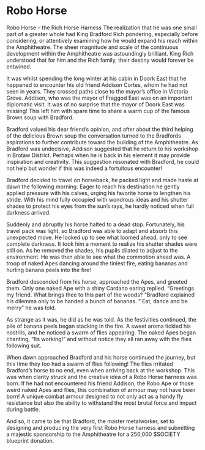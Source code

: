 # Robo Horse

Robo Horse – the Rich Horse Harness The realization that he was one small part of a greater whole had King Bradford Rich pondering, especially before considering, or attentively examining how he would expand his reach within the Amphitheatre. The sheer magnitude and scale of the continuous development within the Amphitheatre was astoundingly brilliant. King Rich understood that for him and the Rich family, their destiny would forever be entwined.

&#x20;It was whilst spending the long winter at his cabin in Doork East that he happened to encounter his old friend Addison Cortes, whom he had not seen in years. They crossed paths close to the mayor’s office in Victoria Grove. Addison, who was the mayor of Fraggod East was on an important diplomatic visit. It was of no surprise that the mayor of Doork East was missing! This left him with spare time to share a warm cup of the famous Brown soup with Bradford.

&#x20;Bradford valued his dear friend’s opinion, and after about the third helping of the delicious Brown soup the conversation turned to the Bradfords aspirations to further contribute toward the building of the Amphitheatre. As Bradford was undecisive, Addison suggested that he return to his workshop in Brotaw District. Perhaps when he is back in his element it may provide inspiration and creativity. This suggestion resonated with Bradford, he could not help but wonder if this was indeed a fortuitous encounter!

&#x20;Bradford decided to travel on horseback, he packed light and made haste at dawn the following morning. Eager to reach his destination he gently applied pressure with his calves, urging his favorite horse to lengthen his stride. With his mind fully occupied with wondrous ideas and his shutter shades to protect his eyes from the sun’s rays, he hardly noticed when full darkness arrived.

&#x20;Suddenly and abruptly his horse halted to a dead stop. Fortunately, his travel pack was light, so Bradford was able to adapt and absorb this unexpected move. He looked up to see what loomed ahead, only to see complete darkness. It took him a moment to realize his shutter shades were still on. As he removed the shades, his pupils dilated to adjust to the environment. He was then able to see what the commotion ahead was. A troop of naked Apes dancing around the tiniest fire, eating bananas and hurling banana peels into the fire!&#x20;

Bradford descended from his horse, approached the Apes, and greeted them. Only one naked Ape with a shiny Cardano earing replied. “Greetings my friend. What brings thee to this part of the woods? “Bradford explained his dilemma only to be handed a bunch of bananas. ” Eat, dance and be merry” he was told.

&#x20;As strange as it was, he did as he was told. As the festivities continued, the pile of banana peels began stacking in the fire. A sweet aroma tickled his nostrils, and he noticed a swarm of flies appearing. The naked Apes began chanting, “Its working!” and without notice they all ran away with the flies following suit.

&#x20;When dawn approached Bradford and his horse continued the journey, but this time they too had a swarm of flies following! The flies irritated Bradford’s horse to no end, even when arriving back at the workshop. This was when clarity struck and the creative idea of a Robo Horse harness was born. If he had not encountered his friend Addison, the Robo Ape or those weird naked Apes and flies, this combination of armour may not have been born! A unique combat armour designed to not only act as a handy fly resistance but also the ability to withstand the most brutal force and impact during battle.&#x20;

And so, it came to be that Bradford, the master metalworker, set to designing and producing the very first Robo Horse harness and submitting a majestic sponsorship to the Amphitheatre for a 250,000 $SOCIETY blueprint donation.
